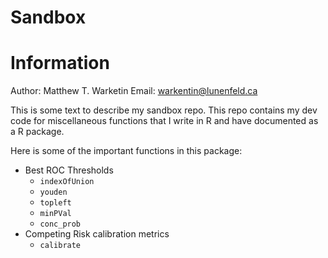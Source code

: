 Sandbox
================

Information
===========

Author: Matthew T. Warketin Email: <warkentin@lunenfeld.ca>

This is some text to describe my sandbox repo. This repo contains my dev code for miscellaneous functions that I write in R and have documented as a R package.

Here is some of the important functions in this package:

-   Best ROC Thresholds
    -   `indexOfUnion`
    -   `youden`
    -   `topleft`
    -   `minPVal`
    -   `conc_prob`
-   Competing Risk calibration metrics
    -   `calibrate`
